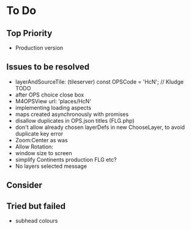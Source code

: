 # To Do

## Top Priority

- Production version

## Issues to be resolved

- layerAndSourceTile: (tileserver) const OPSCode = 'HcN'; // Kludge TODO
- after OPS choice close box
- M4OPSView   url: 'places/HcN'
- implementing loading aspects
- maps created asynchronously with promises
- disallow duplicates in OPS.json titles (FLG.php)
- don't allow already chosen layerDefs in new ChooseLayer, to avoid duplicate key error
- Zoom:Center as was
- Allow Rotation:
- window size to screen
- simplify Continents production FLG etc?
- No layers selected message

## Consider

## Tried but failed

- subhead colours